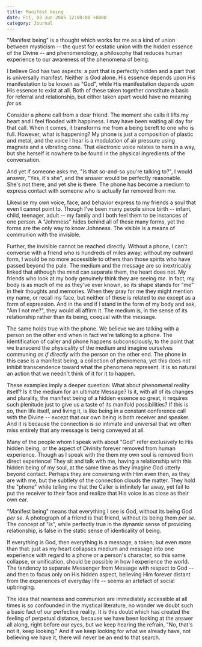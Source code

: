 ```yaml
---
title: Manifest being
date: Fri, 03 Jun 2005 12:00:00 +0000
category: Journal
---
```


"Manifest being" is a thought which works for me as a kind of union
between mysticism -- the quest for ecstatic union with the hidden
essence of the Divine -- and phenomenology, a philosophy that reduces
human experience to our awareness of the phenomena of being.

I believe God has two aspects: a part that is perfectly hidden and a
part that is universally manifest.  Neither is God alone.  His essence
depends upon His manifestation to be known as "God", while His
manifestation depends upon His essence to exist at all.  Both of these
taken together constitute a basis for referral and relationship, but
either taken apart would have no meaning *for us*.

Consider a phone call from a dear friend.  The moment she calls it lifts
my heart and I feel flooded with happiness.  I may have been waiting all
day for that call.  When it comes, it transforms me from a being bereft
to one who is full.  However, what is happening?  My phone is just a
composition of plastic and metal, and the voice I hear is a modulation
of air pressure using magnets and a vibrating cone.  That electronic
voice relates to hers in a way, but she herself is nowhere to be found
in the physical ingredients of the conversation.

And yet if someone asks me, "Is that so-and-so you're talking to?", I
would answer, "Yes, it's she", and the answer would be perfectly
reasonable.  She's not there, and yet she is there.  The phone has
become a medium to express contact with someone who is actually far
removed from me.

Likewise my own voice, face, and behavior express to my friends a soul
that even I cannot point to.  Though I've been many people since birth
-- infant, child, teenager, adult -- my family and I both feel them to
be instances of one person.  A "Johnness" hides behind all of these many
forms, yet the forms are the only way to know Johnness.  The visible is
a means of communion with the invisible.

Further, the invisible cannot be reached directly.  Without a phone, I
can't converse with a friend who is hundreds of miles away; without my
outward form, I would be no more accessible to others than those spirits
who have passed beyond the pale.  The medium and the message are so
inextricably linked that although the mind can separate them, the heart
does not.  My friends who look at my body genuinely think they are
seeing *me*.  In fact, my body is as much of me as they've ever known, so
its shape stands for "me" in their thoughts and memories.  When they
pray for me they might mention my name, or recall my face, but neither
of these is related to *me* except as a form of expression.  And in the
end if I stand in the form of my body and ask, "Am I not me?", they
would all affirm it.  The medium is, in the sense of its relationship
rather than its being, coequal with the message.

The same holds true with the phone.  We believe we are talking with a
person on the other end when in fact we're talking to a phone.  The
identification of caller and phone happens subconsciously, to the point
that we transcend the physicality of the medium and imagine ourselves
communing *as if directly* with the person on the other end.  The phone in
this case is a manifest being, a collection of phenomena, yet this does
not inhibit transcendence toward what the phenomena represent.  It is so
natural an action that we needn't think of it for it to happen.

These examples imply a deeper question: What about phenomenal reality
itself?  Is it the medium for an ultimate Message?  Is it, with all of
its changes and plurality, the manifest being of a hidden essence so
great, it requires such plenitude just to give us a taste of its
manifold possibilities?  If this is so, then life itself, and living it,
is like being in a constant conference call with the Divine -- except
that our own being is both receiver and speaker.  And it is because the
connection is *so* intimate and universal that we often miss entirely that
any message is being conveyed at all.

Many of the people whom I speak with about "God" refer exclusively to
His hidden being, or the aspect of Divinity forever removed from human
experience.  Though as I speak with the them my own soul is removed from
direct experience!  They sit and talk with me, having a relationship
with this hidden being of my soul, at the same time as they imagine God
utterly beyond contact.  Perhaps they are conversing with Him even then,
as they are with me, but the subtlety of the connection clouds the
matter.  They hold the "phone" while telling me that the Caller is
infinitely far away, yet fail to put the receiver to their face and
realize that His voice is as close as their own ear.

"Manifest being" means that everything I see is God, without its being
God *per se*.  A photograph of a friend is that friend, without its being
them *per se*.  The concept of "is", while perfectly true in the dynamic
sense of providing relationship, is false in the static sense of
identicality of being.

If everything is God, then everything is a message, a token; but even
more than that: just as my heart collapses medium and message into one
experience with regard to a phone or a person's character, so this same
collapse, or unification, should be possible in how I experience the
world.  The tendency to separate Messenger from Message with respect to
God -- and then to focus only on His hidden aspect, believing Him
forever distant from the experiences of everyday life -- seems an
artefact of social upbringing.

The idea that nearness and communion are immediately accessible at all
times is so confounded in the mystical literature, no wonder we doubt
such a basic fact of our perfective reality.  It is this doubt which has
created the feeling of perpetual distance, because we have been looking
at the answer all along, right before our eyes, but we keep hearing the
refrain, "No, that's not it, keep looking."  And if we keep looking for
what we already have, not believing we have it, there will never be an
end to that search.



